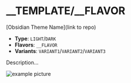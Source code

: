# \_\_TEMPLATE/\_\_FLAVOR

[Obsidian Theme Name](link to repo)

- **Type**: `LIGHT`/`DARK`
- **Flavors**: `__FLAVOR`
- **Variants**: `VARIANT1`/`VARIANT2`/`VARIANT3`

Description...

![example picture](image)
